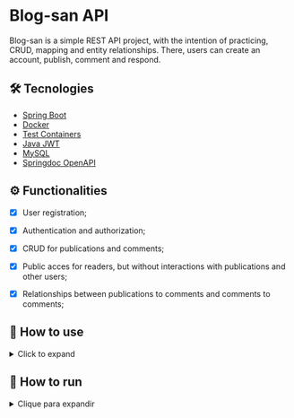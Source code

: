 # Blog-san API

Blog-san is a simple REST API project, with the intention of practicing, CRUD, mapping and entity relationships. There, users can create an account, publish, comment and respond.

## 🛠️ Tecnologies 

- [Spring Boot](https://spring.io/projects/spring-boot)
- [Docker](https://www.docker.com)
- [Test Containers](https://testcontainers.com)
- [Java JWT](https://github.com/auth0/java-jwt)
- [MySQL](https://dev.mysql.com/downloads/connector/j/)
- [Springdoc OpenAPI](https://springdoc.org/)


## ⚙️ Functionalities
- [x] User registration;
- [x] Authentication and authorization;
- [x] CRUD for publications and comments;
- [x] Public acces for readers, but without interactions with publications and other users;
- [x] Relationships between publications to comments and comments to comments;


## 📖 How to use
<details><summary>Click to expand</summary>

### Documentation

The documentation can be accessed after deploying the application via the URL http://localhost:8080/swagger-ui/index.html#/

You can also import my set of requests into Postman. There you have all the endpoints with all the necessary URL parameters and body details to interact with the API.

[<img src="https://run.pstmn.io/button.svg" alt="Run In Postman" style="width: 128px; height: 32px;">](https://app.getpostman.com/run-collection/31232249-755011b3-0b0f-4120-9699-7677b4c10832?action=collection%2Ffork&source=rip_markdown&collection-url=entityId%3D31232249-755011b3-0b0f-4120-9699-7677b4c10832%26entityType%3Dcollection%26workspaceId%3Daae15406-ac2a-4087-8c9e-47072e8aa119)


## Examples
##### Note: All `GET` request endpoints are accessible without authentication.

By default, all users are created with the USER role, these users can only create comments on posts. To become an ADMIN and be able to create posts, you can use the system's default ADMIN user:

#### Default user ADMIN

- **login**: root
- **password**: root

This way you can authenticate as ADMIN to have the freedom to create posts and even other ADMINs in the system.

---

### Register

To create posts and comments, you need to register:

**POST:** `/auth/register`   
**Content-Type: application/json**
```
{
	"login": "newUser",
	"password": "newPassword",
	"name": "Example Name",
	"email": "example@email.com"
}
```
---

### Login 

After registering, you need to authenticate:

**POST:** `/auth/login`   
**Content-Type: application/json**

```
{
	"login": "root",
	"password": "root",
}
```

**Response:**

```
{
  "token": "your_access_token"
}
```

This access token will be your 'free pass' to create posts and comments

---


### Using the access token

After receiveing the successful access token, you need to include the header for your future requests. The access token must be passed as parte of the "Authorization" title. 

**Header example:**

```
Authorization: Bearer your_access_token
```

---

### Publication creation

**POST:** `/publications`

```
{
  "description": "Publication content",
  "imageLink": "link_for_image"
}
```

**Response:**

```
{
    "publicationId": 1,
    "userId": 1,
    "nameUser": "Your User Name",
    "description": "Publication content",
    "imageLink": "link_for_image",
    "date": "2024-02-10 19:13"
}
```
---

### Comment creation

**POST:** `/publications/{publicationId/comments`

```
{
	"publicationId": 1,
	"text": "Comment example"
}
```

**Response:**
```
{
    "commentId": 1,
    "userId": 1,
    "text": "Comment example",
    "date": "2024-02-10 19:10",
    "edited": false
}
```
---

#### These are basic examples, and you can explore other endpoints as needed. Be sure to replace the dummy values with actual data from your development environment.
</details>

## 🚀 How to run
<details><summary>Clique para expandir</summary>

The application is configured to connect to MySQL via port 3306.


### Environment variables:
#### Database

| ENV | DEFAULT VALUE | DESCRIPTION |
| ---------- | --- | ------------- |
| `DB_USERNAME` | root | Database username |
| `DB_PASSWORD` | root | Database password |

#### Security

| ENV | DEFAULT VALUE | DESCRIPTION |
| ---------- | --- | ------------- |
| `JWT_SECRET` | secret | JWT token secret |


## Run

Clone this repository:

      git clone https://github.com/mtpontes/blog-san-api.git


### Deploy with Docker
#### Prerequisites

- Docker
- Docker Compose


#### Build

Build by running a container with mvn and the necessary JDK:

      docker run --rm --workdir /app --volume ${PWD}:/app maven:3.6.3-openjdk-17-slim mvn clean install -DskipTests


#### Deploy

Create a docker image of the app:

    docker build -t blog-san-api .

Raise the containers:

    docker-compose up


### Deploy native
#### Prerequisites

- Java 17+
- MySQL 8


#### Build

  - Linux:

        ./mvnw clean install -DskipTests
  
  - Windows:

        mvnw.cmd clean install -DskipTests


#### Deploy

The packaged app can be found in the /target directory after following the installation procedure.

To run the application use the command:

    java -jar package_name.jar

</details>
